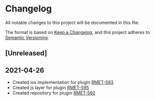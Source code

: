 # Changelog
All notable changes to this project will be documented in this file.

The format is based on [Keep a Changelog](https://keepachangelog.com/en/1.0.0/),
and this project adheres to [Semantic Versioning](https://semver.org/spec/v2.0.0.html).

## [Unreleased]

## 2021-04-26
- Created ios implementation for plugin [RMET-593](https://outsystemsrd.atlassian.net/browse/RMET-593)
- Created js layer for plugin [RMET-595](https://outsystemsrd.atlassian.net/browse/RMET-595)
- Created repository for plugin [RMET-592](https://outsystemsrd.atlassian.net/browse/RMET-592)

